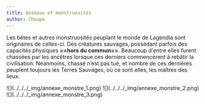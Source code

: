 ```yaml
---
title: Animaux et monstruosités
author: Choupa
---
```


Les bêtes et autres monstruosités peuplant le monde de Lagendia sont originaires de celles-ci. Des créatures sauvages, possédant parfois des capacités physiques **==hors du commun==**. Beaucoup d'entre elles furent chassées par les ancêtres lorsque ces derniers commencèrent à rebâtir la civilisation. Néanmoins, chassé n’est pas tué, et nombre de ces dernières peuplent toujours les Terres Sauvages, où ce sont elles, les maîtres des lieux.

<div class="center" markdown="1" > ![](../../../_img/annexe_monstre_1.png) ![](../../../_img/annexe_monstre_2.png) ![](../../../_img/annexe_monstre_3.png)  </div>
